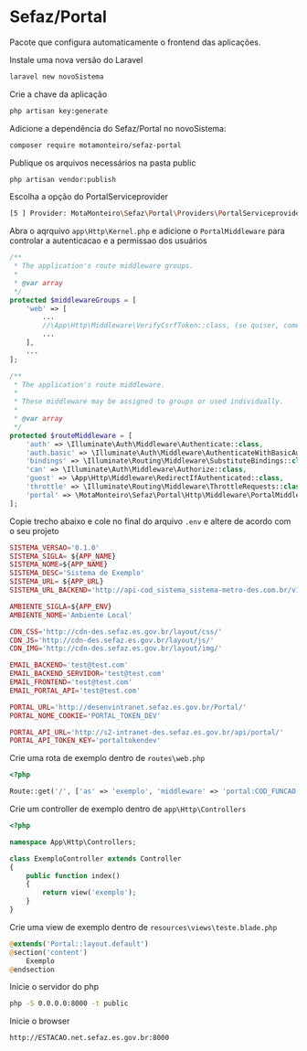 # Sefaz/Portal
Pacote que configura automaticamente o frontend das aplicações.

Instale uma nova versão do Laravel
``` bash
laravel new novoSistema
```

Crie a chave da aplicação
``` bash
php artisan key:generate
```

Adicione a dependência do Sefaz/Portal no novoSistema:
``` bash
composer require motamonteiro/sefaz-portal
```

Publique os arquivos necessários na pasta public
``` bash
php artisan vendor:publish
```

Escolha a opção do PortalServiceprovider
``` bash
[5 ] Provider: MotaMonteiro\Sefaz\Portal\Providers\PortalServiceprovider
```

Abra o aqrquivo `app\Http\Kernel.php` e adicione o `PortalMiddleware` para controlar a autenticacao e a permissao dos usuários
``` php
/**
 * The application's route middleware groups.
 *
 * @var array
 */
protected $middlewareGroups = [
    'web' => [
        ...
        //\App\Http\Middleware\VerifyCsrfToken::class, (se quiser, comente a verificação do CsrfToken)
        ...
    ],
    ...
];

/**
 * The application's route middleware.
 *
 * These middleware may be assigned to groups or used individually.
 *
 * @var array
 */
protected $routeMiddleware = [
    'auth' => \Illuminate\Auth\Middleware\Authenticate::class,
    'auth.basic' => \Illuminate\Auth\Middleware\AuthenticateWithBasicAuth::class,
    'bindings' => \Illuminate\Routing\Middleware\SubstituteBindings::class,
    'can' => \Illuminate\Auth\Middleware\Authorize::class,
    'guest' => \App\Http\Middleware\RedirectIfAuthenticated::class,
    'throttle' => \Illuminate\Routing\Middleware\ThrottleRequests::class,
    'portal' => \MotaMonteiro\Sefaz\Portal\Http\Middleware\PortalMiddleware::class,
];
```

Copie trecho abaixo e cole no final do arquivo `.env` e altere de acordo com o seu projeto
``` php
SISTEMA_VERSAO='0.1.0'
SISTEMA_SIGLA= ${APP_NAME}
SISTEMA_NOME=${APP_NAME}
SISTEMA_DESC='Sistema de Exemplo'
SISTEMA_URL= ${APP_URL}
SISTEMA_URL_BACKEND='http://api-cod_sistema_sistema-metro-des.com.br/v1/'

AMBIENTE_SIGLA=${APP_ENV}
AMBIENTE_NOME='Ambiente Local'

CDN_CSS='http://cdn-des.sefaz.es.gov.br/layout/css/'
CDN_JS='http://cdn-des.sefaz.es.gov.br/layout/js/'
CDN_IMG='http://cdn-des.sefaz.es.gov.br/layout/img/'

EMAIL_BACKEND='test@test.com'
EMAIL_BACKEND_SERVIDOR='test@test.com'
EMAIL_FRONTEND='test@test.com'
EMAIL_PORTAL_API='test@test.com'

PORTAL_URL='http://desenvintranet.sefaz.es.gov.br/Portal/'
PORTAL_NOME_COOKIE='PORTAL_TOKEN_DEV'

PORTAL_API_URL='http://s2-intranet-des.sefaz.es.gov.br/api/portal/'
PORTAL_API_TOKEN_KEY='portaltokendev'
```

Crie uma rota de exemplo dentro de `routes\web.php`
``` php
<?php

Route::get('/', ['as' => 'exemplo', 'middleware' => 'portal:COD_FUNCAO', 'uses' => 'ExemploController@index']);
```

Crie um controller de exemplo dentro de `app\Http\Controllers`
``` php
<?php

namespace App\Http\Controllers;

class ExemploController extends Controller
{
    public function index()
    {
        return view('exemplo');
    }
}
```

Crie uma view de exemplo dentro de `resources\views\teste.blade.php`
``` php
@extends('Portal::layout.default')
@section('content')
    Exemplo
@endsection
```

Inicie o servidor do php
``` bash
php -S 0.0.0.0:8000 -t public
```

Inicie o browser
``` bash
http://ESTACAO.net.sefaz.es.gov.br:8000
```
